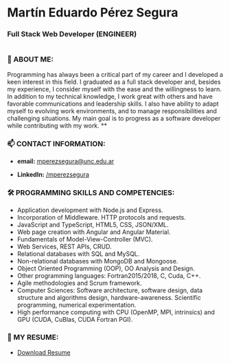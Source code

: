 # Martín Eduardo Pérez Segura

### Full Stack Web Developer (ENGINEER)

#



### 💬 ABOUT ME: 
Programming has always been a critical part of my career and I developed a keen interest in this field. I graduated as a full stack developer and, besides my experience, I consider myself with the ease and the willingness to learn. In addition to my technical knowledge, I work great with others and have favorable communications and leadership skills. I also have ability to adapt myself to evolving work environments, and to manage responsibilities and challenging situations. My main goal is to progress as a software developer while contributing with my work. **

<!--
**marperseg/marperseg** is a ✨ _special_ ✨ repository because its `README.md` (this file) appears on your GitHub profile.

Here are some ideas to get you started:

- 🔭 I’m currently working on ...
- 🌱 I’m currently learning ...
- 👯 I’m looking to collaborate on ...
- 🤔 I’m looking for help with ...
- 💬 Ask me about ...

- 😄 Pronouns: ...
- ⚡ Fun fact: ...
-->

### 📫 CONTACT INFORMATION:

- **email:** [ mperezsegura@unc.edu.ar](mailto:mperezsegura@unc.edu.ar)

- **LinkedIn:** [ /mperezsegura </P> ](https://www.linkedin.com/in//mperezsegura/)

### 🛠 PROGRAMMING SKILLS AND COMPETENCIES:

-	Application development with Node.js and Express.
-	Incorporation of Middleware. HTTP protocols and requests.
-	JavaScript and TypeScript, HTML5, CSS, JSON/XML.
-	Web page creation with Angular and Angular Material.
- Fundamentals of Model-View-Controller (MVC).
-	Web Services, REST APIs, CRUD.
-	Relational databases with SQL and MySQL.
-	Non-relational databases with MongoDB and Mongoose.
-	Object Oriented Programming (OOP), OO Analysis and Design.
-	Other programming languages: Fortran2015/2018, C, Cuda, C++.
- Agile methodologies and Scrum framework.
- Computer Sciences: Software architecture, software design, data structure and algorithms design, hardware-awareness. Scientific programming, numerical experimentation.
- High performance computing with CPU (OpenMP, MPI, intrinsics) and GPU (CUDA, CuBlas, CUDA Fortran PGI). 

### 📑 MY RESUME:
- [Download Resume </P>](https://github.com/marperseg/marperseg/raw/main/Mart%C3%ADn%20Eduardo%20P%C3%A9rez%20Segura_CV_p.pdf)


